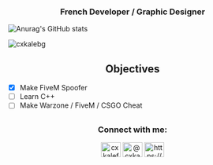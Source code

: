 
<h3 align="center">French Developer / Graphic Designer</h3>

![Anurag's GitHub stats](https://github-readme-stats.vercel.app/api?username=cxkalebg&show_icons=true&theme=dark)

<p align="left"> <img src="https://komarev.com/ghpvc/?username=cxkalebg&label=Profile%20views&color=0e75b6&style=flat" alt="cxkalebg" /> </p>


<h2 align="center">Objectives</h2>

- [x] Make FiveM Spoofer
- [ ] Learn C++
- [ ] Make Warzone / FiveM / CSGO Cheat

<h2 align="center"></h2>

<h3 align="center">Connect with me:</h3>
<p align="center">
<a href="https://twitter.com/cxkalefake" target="blank"><img align="center" src="https://raw.githubusercontent.com/rahuldkjain/github-profile-readme-generator/master/src/images/icons/Social/twitter.svg" alt="cxkalefake" height="30" width="40" /></a>
<a href="https://www.behance.net/@cxka" target="blank"><img align="center" src="https://raw.githubusercontent.com/rahuldkjain/github-profile-readme-generator/master/src/images/icons/Social/behance.svg" alt="@cxka" height="30" width="40" /></a>
<a href="https://discord.gg/https://discord.gg/jU3cHdY3fR" target="blank"><img align="center" src="https://raw.githubusercontent.com/rahuldkjain/github-profile-readme-generator/master/src/images/icons/Social/discord.svg" alt="https://discord.gg/4GnKnkgKWF" height="30" width="40" /></a>
</p>
<h2 align="center"></h2>

